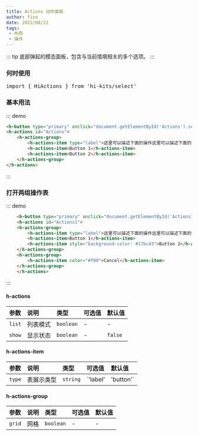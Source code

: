 ```yaml
---
title: Actions 动作面板
author: fico
date: 2022/08/22
tags:
 - 布局
 - 操作
---
```

::: tip
底部弹起的模态面板，包含与当前情境相关的多个选项。
:::
### 何时使用
<pre class="language-ts">
import { HiActions } from 'hi-kits/select'
</pre>

### 基本用法

::: demo
```html
<h-button type="primary" onclick="document.getElementById('Actions').setAttribute('show', '')">打开一组操作表</h-button>
<h-actions id="Actions">
    <h-actions-group>
        <h-actions-item type="label">这里可以描述下面的操作这里可以描述下面的操作这里可以描述下面的操作这里可以描述下面的操作</h-actions-item>
        <h-actions-item>Button 1</h-actions-item>
        <h-actions-item>Button 2</h-actions-item>
    </h-actions-group>
</h-actions>

```
:::

### 打开两组操作表

::: demo
```html
    <h-button type="primary" onclick="document.getElementById('Actions1').setAttribute('show', '')">打开两组操作表</h-button>
    <h-actions id="Actions1">
    <h-actions-group>
        <h-actions-item type="label">这里可以描述下面的操作这里可以描述下面的操作这里可以描述下面的操作这里可以描述下面的操作</h-actions-item>
        <h-actions-item>Button 1</h-actions-item>
        <h-actions-item style="background-color: #17bc43">Button 2</h-actions-item>
    </h-actions-group>
    <h-actions-group>
        <h-actions-item color="#f00">Cancel</h-actions-item>
    </h-actions-group>
    </h-actions>

```
:::
#### h-actions

|参数|说明|类型|可选值|默认值
|:--|:--|:--|:-----|:---
| `list`| 列表模式 |  `boolean` | - | -
| `show`| 显示状态 |  `boolean` | - | `false`


#### h-actions-item

|参数|说明|类型|可选值|默认值
|:--|:--|:--|:-----|:---
| `type`| 表展示类型 |  `string` | `'label' | 'button'`| `button`

#### h-actions-group

|参数|说明|类型|可选值|默认值
|:--|:--|:--|:-----|:---
| `grid`| 网格 |  `boolean` | -| -
